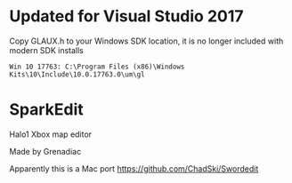 # Updated for Visual Studio 2017
Copy GLAUX.h to your Windows SDK location, it is no longer included with modern SDK installs

    Win 10 17763: C:\Program Files (x86)\Windows Kits\10\Include\10.0.17763.0\um\gl

# SparkEdit
Halo1 Xbox map editor

Made by Grenadiac

Apparently this is a Mac port https://github.com/ChadSki/Swordedit
